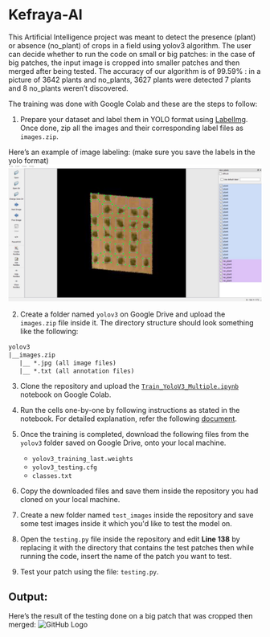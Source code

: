 # Kefraya-AI

This Artificial Intelligence project was meant to detect the presence (plant) or absence (no_plant) of crops in a field using yolov3 algorithm. The user can decide whether to run the code on small or big patches: in the case of big patches, the input image is cropped into smaller patches and then merged after being tested. The accuracy of our algorithm is of 99.59% : in a picture of 3642 plants and no_plants, 3627 plants were detected 7 plants and 8 no_plants weren’t discovered.

The training was done with Google Colab and these are the steps to follow:
1. Prepare your dataset and label them in YOLO format using [LabelImg](https://github.com/tzutalin/labelImg). Once done, zip all the images and their corresponding label files as `images.zip`.

Here’s an example of image labeling: (make sure you save the labels in the yolo format)
![GitHub Logo](/training.jpg)

2. Create a folder named `yolov3` on Google Drive and upload the `images.zip` file inside it. The directory structure should look something like the following:
```
yolov3
|__images.zip
   |__ *.jpg (all image files)
   |__ *.txt (all annotation files)
```

3. Clone the repository and upload the [`Train_YoloV3_Multiple.ipynb`](/Train_YoloV3_Multiple.ipynb) notebook on Google Colab.

4. Run the cells one-by-one by following instructions as stated in the notebook. For detailed explanation, refer the following [document](https://github.com/NSTiwari/YOLOv3-Custom-Object-Detection/blob/main/YOLOv3%20Custom%20Object%20Detection%20with%20Transfer%20Learning.pdf).

5. Once the training is completed, download the following files from the `yolov3` folder saved on Google Drive, onto your local machine.
   - `yolov3_training_last.weights`
   - `yolov3_testing.cfg`
   - `classes.txt`
   
6. Copy the downloaded files and save them inside the repository you had cloned on your local machine.

7. Create a new folder named `test_images` inside the repository and save some test images inside it which you'd like to test the model on.

8. Open the `testing.py` file inside the repository and edit **Line 138**  by replacing it with the directory that contains the test patches then while running the code, insert the name of the patch you want to test.

9. Test your patch using the file: `testing.py`.

## Output:
Here’s the result of the testing done on a big patch that was cropped then merged:
![GitHub Logo](/output.jpg)
